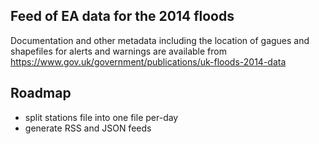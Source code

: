 ## Feed of EA data for the 2014 floods

Documentation and other metadata including the location of gagues and shapefiles for alerts and warnings are available from https://www.gov.uk/government/publications/uk-floods-2014-data

## Roadmap

  * split stations file into one file per-day
  * generate RSS and JSON feeds
